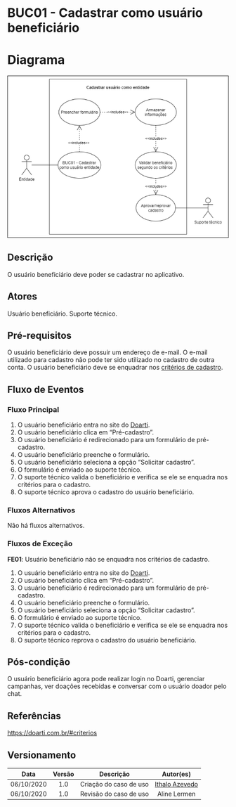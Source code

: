# BUC01 - Cadastrar como usuário beneficiário

# Diagrama

![BUC01](../../../../assets/images/casosDeUso/BUC01.png)

## Descrição

O usuário beneficiário deve poder se cadastrar no aplicativo.

## Atores

Usuário beneficiário.
Suporte técnico.

## Pré-requisitos

O usuário beneficiário deve possuir um endereço de e-mail.
O e-mail utilizado para cadastro não pode ter sido utilizado no cadastro de outra conta.
O usuário beneficiário deve se enquadrar nos [critérios de cadastro](https://doarti.com.br/#criterios).

## Fluxo de Eventos

### Fluxo Principal

1. O usuário beneficiário entra no site do [Doarti](https://doarti.com.br/).
2. O usuário beneficiário clica em “Pré-cadastro”.
3. O usuário beneficiário é redirecionado para um formulário de pré-cadastro.
4. O usuário beneficiário preenche o formulário.
5. O usuário beneficiário seleciona a opção “Solicitar cadastro”.
6. O formulário é enviado ao suporte técnico.
7. O suporte técnico valida o beneficiário e verifica se ele se enquadra nos critérios para o cadastro.
8. O suporte técnico aprova o cadastro do usuário beneficiário.

### Fluxos Alternativos

Não há fluxos alternativos.

### Fluxos de Exceção

**FE01**: Usuário beneficiário não se enquadra nos critérios de cadastro.
   1. O usuário beneficiário entra no site do [Doarti](https://doarti.com.br/).
   2. O usuário beneficiário clica em “Pré-cadastro”.
   3. O usuário beneficiário é redirecionado para um formulário de pré-cadastro.
   4. O usuário beneficiário preenche o formulário.
   5. O usuário beneficiário seleciona a opção “Solicitar cadastro”.
   6. O formulário é enviado ao suporte técnico.
   7. O suporte técnico valida o beneficiário e verifica se ele se enquadra nos critérios para o cadastro.
   8. O suporte técnico reprova o cadastro do usuário beneficiário.

## Pós-condição

O usuário beneficiário agora pode realizar login no Doarti, gerenciar campanhas, ver doações recebidas e conversar com o usuário doador pelo chat.

## Referências

https://doarti.com.br/#criterios

## Versionamento

|    Data    | Versão |                        Descrição                         |                            Autor(es)                             |
| :--------: | :----: | :------------------------------------------------------: | :--------------------------------------------------------------: |
| 06/10/2020 | 1.0 | Criação do caso de uso | [Ithalo Azevedo](https://github.com/ithaloazevedo) |
| 06/10/2020 | 1.0 | Revisão do caso de uso | Aline Lermen |
